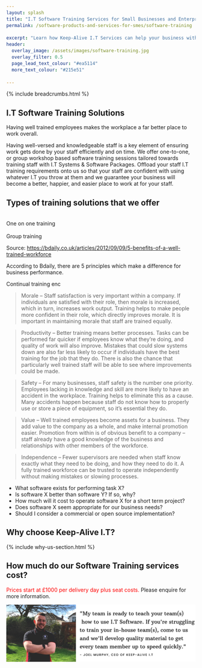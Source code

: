 ```yaml
---
layout: splash
title: "I.T Software Training Services for Small Businesses and Enterprises"
permalink: /software-products-and-services-for-smes/software-training

excerpt: "Learn how Keep-Alive I.T Services can help your business with staff training to enable training employee's."
header:
  overlay_image: /assets/images/software-training.jpg
  overlay_filter: 0.5 
  page_lead_text_colour: "#ea5114"
  more_text_colour: "#215e51"
  
---
```


{% include breadcrumbs.html %}

## I.T Software Training Solutions
Having well trained employees makes the workplace a far better place to work overall. 

Having well-versed and knowledgeable staff is a key element of ensuring work gets done by your staff efficiently and on time. We offer one-to-one, or group workshop based software training sessions tailored towards training staff with I.T Systems & Software Packages. Offload your staff I.T training requirements onto us so that your staff are confident with using whatever I.T you throw at them and we guarantee your business will become a better, happier, and easier place to work at for your staff.

<div class="divider div-transparent div-arrow-down"></div>

## Types of training solutions that we offer

<div class="container">
    <div class="row">
        <div class="col-xs-12 col-sm-6 reason-container">
            <div class="reason-item">
                <img class="lazy" data-src="/assets/images/software-training/one-on-one.jpg" />
                <div class="item-title">One on one training</div>
            </div>
        </div>
        <div class="col-xs-12 col-sm-6 reason-container">
            <div class="reason-item">
                <img class="lazy" data-src="/assets/images/software-training/group.jpg" />
                <div class="item-title">Group training</div>
            </div>
        </div>           
    </div>
</div>


Source:
https://bdaily.co.uk/articles/2012/09/09/5-benefits-of-a-well-trained-workforce


According to Bdaily, there are 5 principles which make a difference for business performance.

Continual training enc

> Morale – Staff satisfaction is very important within a company. If individuals are satisfied with their role, then morale is increased, which in turn, increases work output. Training helps to make people more confident in their role, which directly improves morale. It is important in maintaining morale that staff are trained equally.

> Productivity – Better training means better processes. Tasks can be performed far quicker if employees know what they’re doing, and quality of work will also improve. Mistakes that could slow systems down are also far less likely to occur if individuals have the best training for the job that they do. There is also the chance that particularly well trained staff will be able to see where improvements could be made.

> Safety – For many businesses, staff safety is the number one priority. Employees lacking in knowledge and skill are more likely to have an accident in the workplace. Training helps to eliminate this as a cause. Many accidents happen because staff do not know how to properly use or store a piece of equipment, so it’s essential they do.

> Value – Well trained employees become assets for a business. They add value to the company as a whole, and make internal promotion easier. Promotion from within is of obvious benefit to a company – staff already have a good knowledge of the business and relationships with other members of the workforce.

> Independence – Fewer supervisors are needed when staff know exactly what they need to be doing, and how they need to do it. A fully trained workforce can be trusted to operate independently without making mistakes or slowing processes.


<ul>
    <li>What software exists for performing task X?</li>
    <li>Is software X better than software Y? If so, why?</li>
    <li>How much will it cost to operate software X for a short term project?</li>
    <li>Does software X seem appropriate for our business needs?</li>
    <li>Should I consider a commercial or open source implementation?</li>
</ul>

<div class="divider div-transparent div-arrow-down"></div>

## Why choose Keep-Alive I.T?
{% include why-us-section.html %}

## How much do our Software Training services cost?
<span style="color:red;">Prices start at £1000 per delivery day plus seat costs.</span> Please enquire for more information.

<div class="row">
    <div class="col-xs-12">
        <img src="/assets/images/software-training/software-training-ceo-message.png" class="img-fluid">
    </div>
</div>